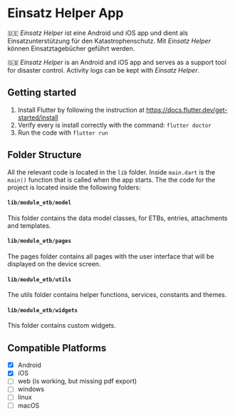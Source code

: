 # Einsatz Helper App
🇩🇪 *Einsatz Helper* ist eine Android und iOS app und dient als Einsatzunterstützung für den Katastrophenschutz. Mit *Einsatz Helper* können Einsatztagebücher geführt werden.

🇬🇧 *Einsatz Helper* is an Android and iOS app and serves as a support tool for disaster control. Activity logs can be kept with *Einsatz Helper*.


## Getting started

1. Install Flutter by following the instruction at https://docs.flutter.dev/get-started/install
2. Verify every is install correctly with the command: `flutter doctor`
2. Run the code with `flutter run`


## Folder Structure
All the relevant code is located in the `lib` folder.
Inside `main.dart` is the `main()` function that is called when the app starts.
The the code for the project is located inside the following folders:

#### `lib/module_etb/model`
This folder contains the data model classes, for ETBs, entries, attachments and templates.

#### `lib/module_etb/pages`
The pages folder contains all pages with the user interface that will be displayed on the device screen.

#### `lib/module_etb/utils`
The utils folder contains helper functions, services, constants and themes.

#### `lib/module_etb/widgets`
This folder contains custom widgets.


## Compatible Platforms
- [x] Android
- [x] iOS
- [ ] web (is working, but missing pdf export)
- [ ] windows
- [ ] linux
- [ ] macOS
